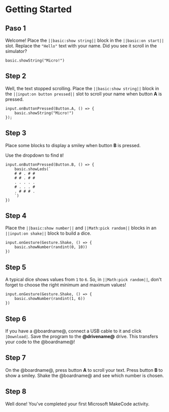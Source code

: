 # Getting Started

## Paso 1

Welcome! Place the ``||basic:show string||`` block in the ``||basic:on start||`` slot. Replace the ``"Hello"`` text with your name. Did you see it scroll in the simulator?

```blocks
basic.showString("Micro!")
```

## Step 2

Well, the text stopped scrolling. Place the ``||basic:show string||`` block in the ``||input:on button pressed||`` slot to scroll your name when button **A** is pressed.

```blocks
input.onButtonPressed(Button.A, () => {
    basic.showString("Micro!")
});
```

## Step 3

Place some blocks to display a smiley when button **B** is pressed.

Use the dropdown to find ``B``!

```blocks
input.onButtonPressed(Button.B, () => {
    basic.showLeds(`
    # # . # #
    # # . # #
    . . . . .
    # . . . #
    . # # # .
    `)
})
```

## Step 4

Place the ``||basic:show number||`` and ``||Math:pick random||`` blocks in an ``||input:on shake||`` block to build a dice.

```blocks
input.onGesture(Gesture.Shake, () => {
    basic.showNumber(randint(0, 10))
})
```

## Step 5

A typical dice shows values from `1` to `6`. So, in ``||Math:pick random||``, don't forget to choose the right minimum and maximum values!

```blocks
input.onGesture(Gesture.Shake, () => {
    basic.showNumber(randint(1, 6))
})
```

## Step 6

If you have a @boardname@, connect a USB cable to it and click ``|Download|``. Save the program to the **@drivename@** drive. This transfers your code to the @boardname@!

## Step 7

On the @boardname@, press button **A** to scroll your text. Press button **B** to show a smiley. Shake the @boardname@ and see which number is chosen.

## Step 8

Well done! You've completed your first Microsoft MakeCode activity.